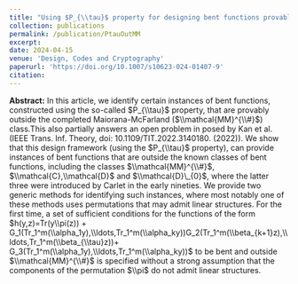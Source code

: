 ```yaml
---
title: "Using $P_{\\tau}$ property for designing bent functions provably outside the completed Maiorana-McFarland class"
collection: publications
permalink: /publication/PtauOutMM
excerpt: 
date: 2024-04-15
venue: 'Design, Codes and Cryptography'
paperurl: 'https://doi.org/10.1007/s10623-024-01407-9'
citation: 
---
```


**Abstract:** In this article, we identify certain instances of bent functions, constructed using the so-called $P_{\\tau}$ property, that are provably outside the completed Maiorana-McFarland ($\\mathcal{MM}^{\\#}$) class.This also partially answers an open problem in posed by Kan et al. (IEEE Trans. Inf. Theory, doi: 10.1109/TIT.2022.3140180. (2022)).	We show that this design  framework (using the $P_{\\tau}$ property),  can provide instances of bent functions that are outside the known classes of  bent functions, including the classes  $\\mathcal{MM}^{\\#}$, $\\mathcal{C},\\mathcal{D}$ and $\\mathcal{D}\_{0}$, where  the latter three were introduced by Carlet in the early nineties. We provide two generic methods for identifying such instances, where most notably one of these methods uses permutations that may admit  linear structures. For the first time, a set of sufficient conditions for the functions of the form  $h(y,z)=Tr(y\\pi(z)) + G_1(Tr_1^m(\\alpha_1y),\\ldots,Tr_1^m(\\alpha_ky))G_2(Tr_1^m(\\beta_{k+1}z),\\ldots,Tr_1^m(\\beta_{\\tau}z))+ G_3(Tr_1^m(\\alpha_1y),\\ldots,Tr_1^m(\\alpha_ky))$  to be bent and outside $\\mathcal{MM}^{\\#}$ is specified without a strong assumption that the components of the permutation $\\pi$ do not admit linear structures.
